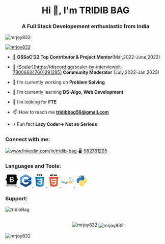 <h1 align="center">Hi 👋, I'm TRIDIB BAG</h1>
<h3 align="center">A Full Stack Developement enthusiastic from India</h3>

<p align="left"> <img src="https://komarev.com/ghpvc/?username=mrjoy832&label=Profile%20views&color=0e75b6&style=flat" alt="mrjoy832" /> </p>

<p align="left"> <a href="https://github.com/ryo-ma/github-profile-trophy"><img src="https://github-profile-trophy.vercel.app/?username=mrjoy832" alt="mrjoy832" /></a> </p>

- 🔶 **GSSoC'22 Top Contributor & Project Mentor**(Mar,2022-June,2022)
- 📘 (Scaler)[https://discord.gg/scaler-by-interviewbit-780066247601291285] **Community Moderator** (July,2022-Jan,2023)
- 🔭 I’m currently working on **Problem Solving**

- 🌱 I’m currently learning **DS-Algo, Web Development**

- 🤝 I’m looking for **FTE**

- 📫 How to reach me **tridibbag56@gmail.com**

- ⚡ Fun fact **Lazy Coder-> Not so Serious**

<h3 align="left">Connect with me:</h3>
<p align="left">
<a href="https://www.linkedin.com/in/tridib-bag-%F0%9F%96%A5%EF%B8%8F-982781205" target="blank"><img align="center" src="https://raw.githubusercontent.com/rahuldkjain/github-profile-readme-generator/master/src/images/icons/Social/linked-in-alt.svg" alt="www.linkedin.com/in/tridib-bag-🖥️-982781205" height="30" width="40" /></a>
</p>

<h3 align="left">Languages and Tools:</h3>
<p align="left"> <a href="https://getbootstrap.com" target="_blank"> <img src="https://raw.githubusercontent.com/devicons/devicon/master/icons/bootstrap/bootstrap-plain-wordmark.svg" alt="bootstrap" width="40" height="40"/> </a> <a href="https://www.w3schools.com/cpp/" target="_blank"> <img src="https://raw.githubusercontent.com/devicons/devicon/master/icons/cplusplus/cplusplus-original.svg" alt="cplusplus" width="40" height="40"/> </a> <a href="https://www.w3schools.com/css/" target="_blank"> <img src="https://raw.githubusercontent.com/devicons/devicon/master/icons/css3/css3-original-wordmark.svg" alt="css3" width="40" height="40"/> </a> <a href="https://www.w3.org/html/" target="_blank"> <img src="https://raw.githubusercontent.com/devicons/devicon/master/icons/html5/html5-original-wordmark.svg" alt="html5" width="40" height="40"/> </a> <a href="https://www.mysql.com/" target="_blank"> <img src="https://raw.githubusercontent.com/devicons/devicon/master/icons/mysql/mysql-original-wordmark.svg" alt="mysql" width="40" height="40"/> </a> <a href="https://www.python.org" target="_blank"> <img src="https://raw.githubusercontent.com/devicons/devicon/master/icons/python/python-original.svg" alt="python" width="40" height="40"/> </a> </p>

<h3 align="left">Support:</h3>
<p><a href="https://www.buymeacoffee.com/tridibBag"> <img align="left" src="https://cdn.buymeacoffee.com/buttons/v2/default-yellow.png" height="50" width="210" alt="tridibBag" /></a></p><br><br>

<p><img align="left" src="https://github-readme-stats.vercel.app/api/top-langs?username=mrjoy832&show_icons=true&locale=en&layout=compact" alt="mrjoy832" /></p>

<p>&nbsp;<img align="center" src="https://github-readme-stats.vercel.app/api?username=mrjoy832&show_icons=true&locale=en" alt="mrjoy832" /></p>

<p><img align="center" src="https://github-readme-streak-stats.herokuapp.com/?user=mrjoy832&" alt="mrjoy832" /></p>
